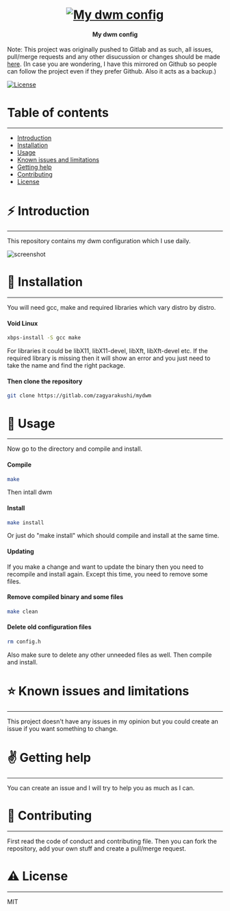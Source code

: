 <h1 align="center">
  <br>
  <a href="https://gitlab.com/zagyarakushi/mydwm"><img src="" alt="My dwm config"></a>
</h1>

<h4 align="center">My dwm config</h4>

Note: This project was originally pushed to Gitlab and as such, all issues, pull/merge requests and any other disucussion or changes should be made [here](https://gitlab.com/zagyarakushi/mydwm). (In case you are wondering, I have this mirrored on Github so people can follow the project even if they prefer Github. Also it acts as a backup.)

[![License](https://img.shields.io/badge/License-MIT-lightgray.svg?style=flat-square)]()


# Table of contents
-----------------

* [Introduction](#introduction)
* [Installation](#installation)
* [Usage](#usage)
* [Known issues and limitations](#known-issues-and-limitations)
* [Getting help](#getting-help)
* [Contributing](#contributing)
* [License](#license)


# ⚡ Introduction
------------

This repository contains my dwm configuration which I use daily.

![screenshot]()


# 📖 Installation
------------

You will need gcc, make and required libraries which vary distro by distro.

#### Void Linux

```bash
xbps-install -S gcc make
```

For libraries it could be libX11, libX11-devel, libXft, libXft-devel etc. If the required library is missing then it will show an error and you just need to take the name and find the right package.

#### Then clone the repository

```bash
git clone https://gitlab.com/zagyarakushi/mydwm
```


# 📝 Usage
-----

Now go to the directory and compile and install.

#### Compile

```bash
make
```

Then intall dwm

#### Install

```bash
make install
```

Or just do "make install" which should compile and install at the same time.

#### Updating

If you make a change and want to update the binary then you need to recompile and install again. Except this time, you need to remove some files.

#### Remove compiled binary and some files

```bash
make clean
```

#### Delete old configuration files

```bash
rm config.h
```

Also make sure to delete any other unneeded files as well. Then compile and install.


# ⭐ Known issues and limitations
----------------------------

This project doesn't have any issues in my opinion but you could create an issue if you want something to change.


# ✌️ Getting help
------------

You can create an issue and I will try to help you as much as I can.


# 🔔 Contributing
------------

First read the code of conduct and contributing file. Then you can fork the repository, add your own stuff and create a pull/merge request.


# ⚠ License
-------

MIT

